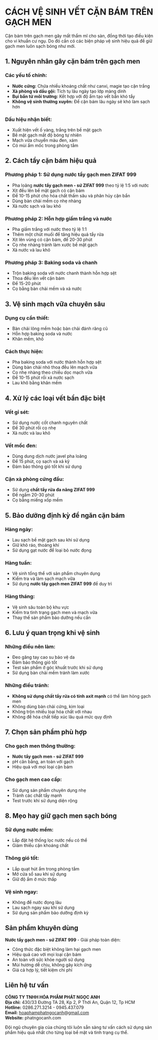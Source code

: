 # CÁCH VỆ SINH VẾT CẶN BÁM TRÊN GẠCH MEN

Cặn bám trên gạch men gây mất thẩm mĩ cho sàn, đồng thời tạo điều kiện cho vi khuẩn cư ngụ. Do đó cần có các biện pháp vệ sinh hiệu quả để giữ gạch men luôn sạch bóng như mới.

## 1. Nguyên nhân gây cặn bám trên gạch men

### Các yếu tố chính:
- **Nước cứng:** Chứa nhiều khoáng chất như canxi, magie tạo cặn trắng
- **Xà phòng và dầu gội:** Tích tụ lâu ngày tạo lớp màng dính
- **Bụi bẩn từ môi trường:** Kết hợp với độ ẩm tạo vết bẩn khó tẩy
- **Không vệ sinh thường xuyên:** Để cặn bám lâu ngày sẽ khó làm sạch hơn

### Dấu hiệu nhận biết:
- Xuất hiện vết ố vàng, trắng trên bề mặt gạch
- Bề mặt gạch mất độ bóng tự nhiên
- Mạch vữa chuyển màu đen, xám
- Có mùi ẩm mốc trong phòng tắm

## 2. Cách tẩy cặn bám hiệu quả

### Phương pháp 1: Sử dụng nước tẩy gạch men ZIFAT 999
- Pha loãng **nước tẩy gạch men - sứ ZIFAT 999** theo tỷ lệ 1:5 với nước
- Xịt đều lên bề mặt gạch có cặn bám
- Để 10-15 phút cho hóa chất thấm sâu và phân hủy cặn bẩn
- Dùng bàn chải mềm cọ nhẹ nhàng
- Xả nước sạch và lau khô

### Phương pháp 2: Hỗn hợp giấm trắng và nước
- Pha giấm trắng với nước theo tỷ lệ 1:1
- Thêm một chút muối để tăng hiệu quả tẩy rửa
- Xịt lên vùng có cặn bám, để 20-30 phút
- Cọ nhẹ nhàng tránh làm xước bề mặt gạch
- Xả nước và lau khô

### Phương pháp 3: Baking soda và chanh
- Trộn baking soda với nước chanh thành hỗn hợp sệt
- Thoa đều lên vết cặn bám
- Để 15-20 phút
- Cọ bằng bàn chải mềm và xả nước

## 3. Vệ sinh mạch vữa chuyên sâu

### Dụng cụ cần thiết:
- Bàn chải lông mềm hoặc bàn chải đánh răng cũ
- Hỗn hợp baking soda và nước
- Khăn mềm, khô

### Cách thực hiện:
- Pha baking soda với nước thành hỗn hợp sệt
- Dùng bàn chải nhỏ thoa đều lên mạch vữa
- Cọ nhẹ nhàng theo chiều dọc mạch vữa
- Để 10-15 phút rồi xả nước sạch
- Lau khô bằng khăn mềm

## 4. Xử lý các loại vết bẩn đặc biệt

### Vết gỉ sét:
- Sử dụng nước cốt chanh nguyên chất
- Để 30 phút rồi cọ nhẹ
- Xả nước và lau khô

### Vết mốc đen:
- Dùng dung dịch nước javel pha loãng
- Để 15 phút, cọ sạch và xả kỹ
- Đảm bảo thông gió tốt khi sử dụng

### Cặn xà phòng cứng đầu:
- Sử dụng **chất tẩy rửa đa năng ZIFAT 999**
- Để ngấm 20-30 phút
- Cọ bằng miếng xốp mềm

## 5. Bảo dưỡng định kỳ để ngăn cặn bám

### Hàng ngày:
- Lau sạch bề mặt gạch sau khi sử dụng
- Giữ khô ráo, thoáng khí
- Sử dụng gạt nước để loại bỏ nước đọng

### Hàng tuần:
- Vệ sinh tổng thể với sản phẩm chuyên dụng
- Kiểm tra và làm sạch mạch vữa
- Sử dụng **nước tẩy gạch men ZIFAT 999** để duy trì

### Hàng tháng:
- Vệ sinh sâu toàn bộ khu vực
- Kiểm tra tình trạng gạch men và mạch vữa
- Thay thế sản phẩm bảo dưỡng nếu cần

## 6. Lưu ý quan trọng khi vệ sinh

### Những điều nên làm:
- Đeo găng tay cao su bảo vệ da
- Đảm bảo thông gió tốt
- Test sản phẩm ở góc khuất trước khi sử dụng
- Sử dụng bàn chải mềm tránh làm xước

### Những điều tránh:
- **Không sử dụng chất tẩy rửa có tính axit mạnh** có thể làm hỏng gạch men
- Không dùng bàn chải cứng, kim loại
- Không trộn nhiều loại hóa chất với nhau
- Không để hóa chất tiếp xúc lâu quá mức quy định

## 7. Chọn sản phẩm phù hợp

### Cho gạch men thông thường:
- **Nước tẩy gạch men - sứ ZIFAT 999**
- pH cân bằng, an toàn với gạch
- Hiệu quả với mọi loại cặn bám

### Cho gạch men cao cấp:
- Sử dụng sản phẩm chuyên dụng nhẹ
- Tránh các chất tẩy mạnh
- Test trước khi sử dụng diện rộng

## 8. Mẹo hay giữ gạch men sạch bóng

### Sử dụng nước mềm:
- Lắp đặt hệ thống lọc nước nếu có thể
- Giảm thiểu cặn khoáng chất

### Thông gió tốt:
- Lắp quạt hút ẩm trong phòng tắm
- Mở cửa sổ sau khi sử dụng
- Giữ độ ẩm ở mức thấp

### Vệ sinh ngay:
- Không để nước đọng lâu
- Lau sạch ngay sau khi sử dụng
- Sử dụng sản phẩm bảo dưỡng định kỳ

## Sản phẩm khuyên dùng

**Nước tẩy gạch men - sứ ZIFAT 999** - Giải pháp toàn diện:
- Công thức đặc biệt không làm hại gạch men
- Hiệu quả cao với mọi loại cặn bám
- An toàn với sức khỏe người sử dụng
- Mùi hương dễ chịu, không gây kích ứng
- Giá cả hợp lý, tiết kiệm chi phí

## Liên hệ tư vấn

**CÔNG TY TNHH HÓA PHẨM PHÁT NGỌC ANH**  
**Địa chỉ:** 430/33 Đường TA 28, Kp 2, P Thới An, Quận 12, Tp HCM  
**Hotline:** 0286.271.3214 - 0945.437.079  
**Email:** hoaphamphatngocanh@gmail.com  
**Website:** phatngocanh.com

Đội ngũ chuyên gia của chúng tôi luôn sẵn sàng tư vấn cách sử dụng sản phẩm hiệu quả nhất cho từng loại bề mặt và tình trạng cụ thể.
